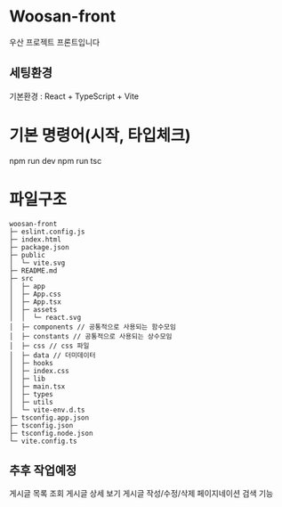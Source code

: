 # Woosan-front
우산 프로젝트 프론트입니다

## 세팅환경
기본환경 : React + TypeScript + Vite

# 기본 명령어(시작, 타입체크)
npm run dev
npm run tsc

# 파일구조
```
woosan-front
├─ eslint.config.js
├─ index.html
├─ package.json
├─ public
│  └─ vite.svg
├─ README.md
├─ src
│  ├─ app
│  ├─ App.css
│  ├─ App.tsx
│  ├─ assets
│  │  └─ react.svg
│  ├─ components // 공통적으로 사용되는 함수모임
│  ├─ constants // 공통적으로 사용되는 상수모임
│  ├─ css // css 파일
│  ├─ data // 더미데이터
│  ├─ hooks
│  ├─ index.css
│  ├─ lib
│  ├─ main.tsx
│  ├─ types
│  ├─ utils
│  └─ vite-env.d.ts
├─ tsconfig.app.json
├─ tsconfig.json
├─ tsconfig.node.json
└─ vite.config.ts

```

## 추후 작업예정
게시글 목록 조회
게시글 상세 보기
게시글 작성/수정/삭제
페이지네이션
검색 기능